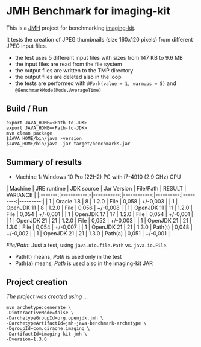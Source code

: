 # JMH Benchmark for imaging-kit

This is a [JMH](https://github.com/openjdk/jmh) project for benchmarking [imaging-kit](https://github.com/giraone/imaging-kit).

It tests the creation of JPEG thumbnails (size 160x120 pixels) from different JPEG input files.

- the test uses 5 different input files with sizes from 147 KB to 9.6 MB
- the input files are read from the file system
- the output files are written to the TMP directory
- the output files are deleted also in the loop
- the tests are performed with `@Fork(value = 1, warmups = 5)` and `@BenchmarkMode(Mode.AverageTime)`

## Build / Run

```shell
export JAVA_HOME=<Path-to-JDK>
export JAVA_HOME=<Path-to-JDK>
mvn clean package
$JAVA_HOME/bin/java -version
$JAVA_HOME/bin/java -jar target/benchmarks.jar
```

## Summary of results

- Machine 1: Windows 10 Pro (22H2) PC with i7-4910 (2.9 GHz) CPU

| Machine | JRE runtime | JDK source | Jar Version | File/Path | RESULT   | VARIANCE |
|:-------:|-----------:-|-----------:|------------:|----------:|---------:|---------:|
|    1    | Oracle 1.8  |          8 |       1.2.0 |   File    |    0,058 | +/-0,003 |
|    1    | OpenJDK 11  |          8 |       1.2.0 |   File    |    0,056 | +/-0,008 |
|    1    | OpenJDK 11  |         11 |       1.2.0 |   File    |    0,054 | +/-0,001 |
|    1    | OpenJDK 17  |         17 |       1.2.0 |   File    |    0,054 | +/-0,001 |
|    1    | OpenJDK 21  |         21 |       1.2.0 |   File    |    0,052 | +/-0,003 |
|    1    | OpenJDK 21  |         21 |       1.3.0 |   File    |    0,054 | +/-0,007 |
|    1    | OpenJDK 21  |         21 |       1.3.0 |   Path(t) |    0,048 | +/-0,002 |
|    1    | OpenJDK 21  |         21 |       1.3.0 |   Path(a) |    0,051 | +/-0,001 |

*File/Path*: Just a test, using `java.nio.file.Path` vs. `java.io.File`.
- Path(t) means, *Path* is used only in the test
- Path(a) means, *Path* is used also in the imaging-kit JAR

## Project creation

*The project was created using ...*

```shell
mvn archetype:generate \
-DinteractiveMode=false \
-DarchetypeGroupId=org.openjdk.jmh \
-DarchetypeArtifactId=jmh-java-benchmark-archetype \
-DgroupId=com.giraone.imaging \
-DartifactId=imaging-kit-jmh \
-Dversion=1.3.0
```